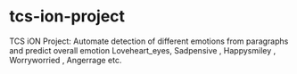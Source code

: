 # tcs-ion-project
 TCS iON Project: Automate detection of different emotions from paragraphs and predict overall emotion  Loveheart_eyes, Sadpensive , Happysmiley , Worryworried , Angerrage etc.
